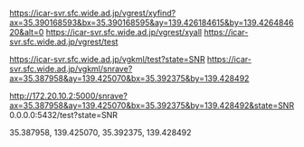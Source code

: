 
https://icar-svr.sfc.wide.ad.jp/vgrest/xyfind?ax=35.390168593&bx=35.390168595&ay=139.426184615&by=139.426484620&alt=0
https://icar-svr.sfc.wide.ad.jp/vgrest/xyall
https://icar-svr.sfc.wide.ad.jp/vgrest/test

https://icar-svr.sfc.wide.ad.jp/vgkml/test?state=SNR
https://icar-svr.sfc.wide.ad.jp/vgkml/snrave?ax=35.387958&ay=139.425070&bx=35.392375&by=139.428492

http://172.20.10.2:5000/snrave?ax=35.387958&ay=139.425070&bx=35.392375&by=139.428492&state=SNR
0.0.0.0:5432/test?state=SNR

35.387958, 139.425070, 35.392375, 139.428492

